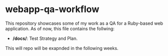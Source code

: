 # webapp-qa-workflow
This repository showcases some of my work as a QA for a Ruby-based web application.
As of now, this file contains the follwing:
- **/docs/**: Test Strategy and Plan.

This will repo will be exapnded in the following weeks.

